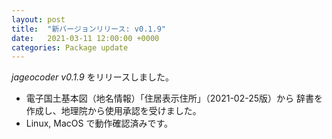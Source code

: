 ```yaml
---
layout: post
title:  "新バージョンリリース: v0.1.9"
date:   2021-03-11 12:00:00 +0000
categories: Package update
---
```


*jageocoder v0.1.9* をリリースしました。

- 電子国土基本図（地名情報）「住居表示住所」（2021-02-25版）から
  辞書を作成し、地理院から使用承認を受けました。
- Linux, MacOS で動作確認済みです。
